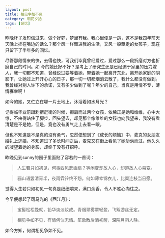 ```yaml
---
layout: post
title: 相见争如不见
category: 朝花夕拾
tags: [记忆]
---
```


昨晚杯子发短信过来，做个好梦，梦里有我。我心里便是一跳，这不是我四年前天天晚上挂在嘴边的话么？那个风一样飘进我的生活，又风一般飘走的女孩子，现在只留下了半年多的回忆。

尽管那段情来的快，去得也快，可我们毕竟曾经爱过，爱过那么一段折磨对方也折磨自己的时间。如
今的她还好不好？是考上了研究生还是已经迫于家里的压力嫁人，我一切都不知道，曾经说过要等着她，带着她一起离开东北，离开她家庭的阴影下，让她过上开开心心的日子，那一切一切都烟消云散了，我什么都没有做到。我曾经对别人许下的承诺，又有多少做到了呢？年少的自己，当真是用情不专，薄情寡幸啊！

如今的她，又伫立在哪一片土地上，沐浴着如水月光？

记得临毕业前跟刺猬逛街的时候，擦肩而过两个女孩，依稀正是她和维维，心中大惊，不由得站住了脚步，回头望去，却见那个像维维的女孩也向我望来，我没有看清楚是不是她，但是，竟也没有勇气走上去看一眼。

但也不知道是不是真的没有勇气，忽然便想到了《成长的烦恼》中，麦克的女朋友婚礼上逃婚，不知道过了多长时间之后，麦克又在街上看见了她匆匆而过，他久久的凝望着她的身影，却终于没有打招呼。

昨晚见到sunny的园子里面贴了容若的一首词：

>人生若只如初见，何事西风悲画扇？等闲变却故人心，却道故人心易变。

>骊山语罢清宵半，夜雨霖铃终不怨。何如薄幸锦衣儿，比翼连枝当日愿。

觉得人生若只如初见一句真是细细嚼来，满口余香，令人不胜心向往之。

今早便想起了司马光的《西江月》：

>宝髻松松挽就，铅华淡淡妆成。青烟翠雾罩轻盈，飞絮游丝无定。

>相见争如不见，有情何似无情。笙歌散后酒初醒，深院月斜人静。

如今方知，何谓相见争如不见。